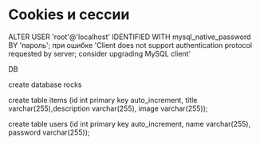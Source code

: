 # Cookies и сессии
 ALTER USER 'root'@'localhost' IDENTIFIED WITH mysql_native_password BY 'пароль';
при ошибке
'Client does not support authentication protocol requested by server; consider upgrading MySQL client'


DB

create database rocks

create table items (id int primary key auto_increment, title varchar(255),description varchar(255), image varchar(255));

create table users (id int primary key auto_increment, name varchar(255), password varchar(255));